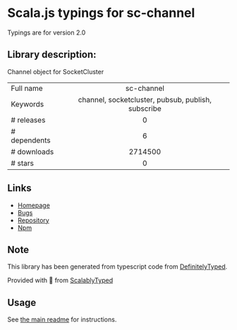 
# Scala.js typings for sc-channel

Typings are for version 2.0

## Library description:
Channel object for SocketCluster

|                    |                 |
| ------------------ | :-------------: |
| Full name          | sc-channel |
| Keywords           | channel, socketcluster, pubsub, publish, subscribe |
| # releases         | 0 |
| # dependents       | 6 |
| # downloads        | 2714500 |
| # stars            | 0 |

## Links
- [Homepage](https://github.com/SocketCluster/sc-channel)
- [Bugs](https://github.com/SocketCluster/sc-channel/issues)
- [Repository](https://github.com/SocketCluster/sc-channel)
- [Npm](https://www.npmjs.com/package/sc-channel)
    


## Note
This library has been generated from typescript code from [DefinitelyTyped](https://definitelytyped.org).

Provided with :purple_heart: from [ScalablyTyped](https://github.com/oyvindberg/ScalablyTyped)

## Usage
See [the main readme](../../readme.md) for instructions.


